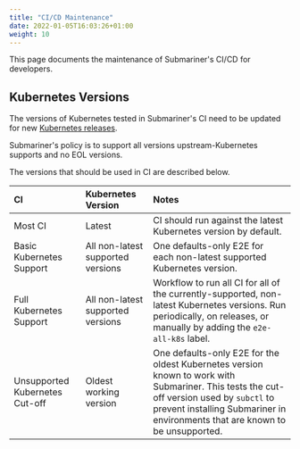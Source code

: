 ```yaml
---
title: "CI/CD Maintenance"
date: 2022-01-05T16:03:26+01:00
weight: 10
---
```


This page documents the maintenance of Submariner's CI/CD for developers.

## Kubernetes Versions

The versions of Kubernetes tested in Submariner's CI need to be updated for new [Kubernetes releases](https://kubernetes.io/releases/).

Submariner's policy is to support all versions upstream-Kubernetes supports and no EOL versions.

The versions that should be used in CI are described below.

<!-- markdownlint-disable line-length -->
CI | Kubernetes Version | Notes
:--- | :---- | :----
Most CI | Latest | CI should run against the latest Kubernetes version by default.
Basic Kubernetes Support | All non-latest supported versions | One defaults-only E2E for each non-latest supported Kubernetes version.
Full Kubernetes Support | All non-latest supported versions | Workflow to run all CI for all of the currently-supported, non-latest Kubernetes versions. Run periodically, on releases, or manually by adding the `e2e-all-k8s` label.
Unsupported Kubernetes Cut-off | Oldest working version | One defaults-only E2E for the oldest Kubernetes version known to work with Submariner. This tests the cut-off version used by `subctl` to prevent installing Submariner in environments that are known to be unsupported.
<!-- markdownlint-enable line-length -->

